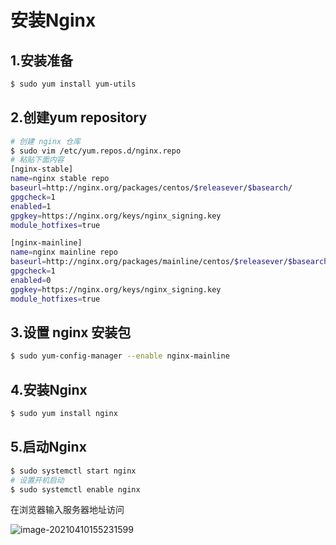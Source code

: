 # 安装Nginx



## 1.安装准备

```bash
$ sudo yum install yum-utils
```

## 2.创建yum repository

```bash {1-2}
# 创建 nginx 仓库
$ sudo vim /etc/yum.repos.d/nginx.repo
# 粘贴下面内容
[nginx-stable]
name=nginx stable repo
baseurl=http://nginx.org/packages/centos/$releasever/$basearch/
gpgcheck=1
enabled=1
gpgkey=https://nginx.org/keys/nginx_signing.key
module_hotfixes=true

[nginx-mainline]
name=nginx mainline repo
baseurl=http://nginx.org/packages/mainline/centos/$releasever/$basearch/
gpgcheck=1
enabled=0
gpgkey=https://nginx.org/keys/nginx_signing.key
module_hotfixes=true
```

## 3.设置 nginx 安装包

```bash
$ sudo yum-config-manager --enable nginx-mainline
```

## 4.安装Nginx

```bash
$ sudo yum install nginx
```

## 5.启动Nginx

```bash
$ sudo systemctl start nginx
# 设置开机启动
$ sudo systemctl enable nginx
```

在浏览器输入服务器地址访问

![image-20210410155231599](https://gitee.com/huuu5/image/raw/master/blog/2021/04/image-20210410155231599.png)